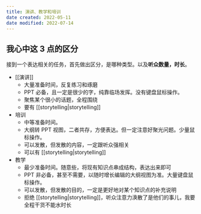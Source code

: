 ```yaml
---
title: 演讲、教学和培训
date created: 2022-05-11
date modified: 2022-07-14
---
```


## 我心中这 3 点的区分

接到一个表达相关的任务，首先做出区分，是哪种类型。以及**听众数量，时长**。

- [[演讲]]
	- 大量准备时间，反复练习和琢磨
	- PPT 必备，且一定是很少的字，纯靠临场发挥。没有键盘鼠标操作。
	- 聚焦某个很小的话题，全程围绕
	- 要有 [[storytelling|storytelling]]
- 培训
	- 中等准备时间。
	- 大纲转 PPT 视图，二者共存，方便表达。但一定注意好聚光问题。少量鼠标操作。
	- 可以发散，但发散的内容，一定跟听众强相关
	- 可以有 [[storytelling|storytelling]]
- 教学
	- 最少准备时间。随意些，将现有知识点串成结构，表达出来即可
	- PPT 非必备，甚至不需要，以随时增长编辑的大纲视图为准。大量键盘鼠标操作。
	- 可以发散，但发散的目的，一定是更好地对某个知识点的补充说明
	- 拒绝 [[storytelling|storytelling]]，听众注意力涣散了是他们的事儿，我要全程干货不能水时长
